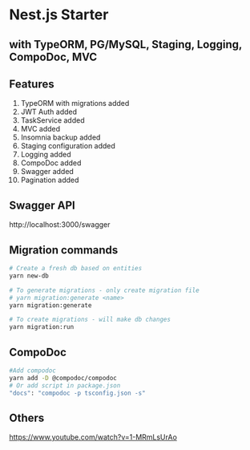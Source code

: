# Nest.js Starter
## with TypeORM, PG/MySQL, Staging, Logging, CompoDoc, MVC  

## Features 
1.  TypeORM with migrations added
2.  JWT Auth added
3.  TaskService added
4.  MVC added
5.  Insomnia backup added
6.  Staging configuration added
7.  Logging added
8.  CompoDoc added
7.  Swagger added
8.  Pagination added

## Swagger API
http://localhost:3000/swagger

## Migration commands
```bash
# Create a fresh db based on entities
yarn new-db

# To generate migrations - only create migration file
# yarn migration:generate <name>
yarn migration:generate 

# To create migrations - will make db changes
yarn migration:run
```

## CompoDoc
```bash
#Add compodoc
yarn add -D @compodoc/compodoc
# Or add script in package.json
"docs": "compodoc -p tsconfig.json -s"
```

## Others

https://www.youtube.com/watch?v=1-MRmLsUrAo

